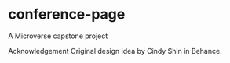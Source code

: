 # conference-page
A Microverse capstone project

Acknowledgement
Original design idea by Cindy Shin in Behance.
